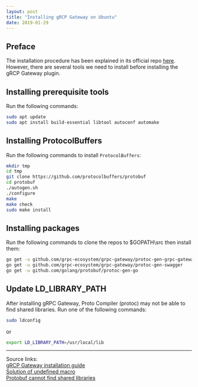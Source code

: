 ```yaml
---
layout: post
title: "Installing gRCP Gateway on Ubuntu"
date: 2019-01-29
---
```


## Preface

The installation procedure has been explained in its official repo [here](https://github.com/grpc-ecosystem/grpc-gateway). However, there are several tools we need to install before installing the gRCP Gateway plugin.

## Installing prerequisite tools

Run the following commands:
```bash
sudo apt update
sudo apt install build-essential libtool autoconf automake
```

## Installing ProtocolBuffers

Run the following commands to install `ProtocolBuffers`:
```bash
mkdir tmp
cd tmp
git clone https://github.com/protocolbuffers/protobuf
cd protobuf
./autogen.sh
./configure
make
make check
sudo make install
```

## Installing packages

Run the following commands to clone the repos to $GOPATH\src then install them:
```bash
go get -u github.com/grpc-ecosystem/grpc-gateway/protoc-gen-grpc-gateway
go get -u github.com/grpc-ecosystem/grpc-gateway/protoc-gen-swagger
go get -u github.com/golang/protobuf/protoc-gen-go
```

## Update LD_LIBRARY_PATH
After installing gRPC Gateway, Proto Compiler (protoc) may not be able to find shared libraries. Run one of the following commands:

```bash
sudo ldconfig
```

or

```bash
export LD_LIBRARY_PATH=/usr/local/lib
```

---

Source links:<br />
[gRCP Gateway installation guide](https://github.com/grpc-ecosystem/grpc-gateway#installation)<br />
[Solution of undefined macro](https://github.com/jmervine/httperf/issues/1)<br />
[Protobuf cannot find shared libraries](https://stackoverflow.com/a/25518702)
